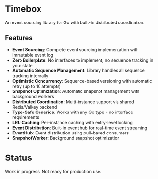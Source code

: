 # Timebox

An event sourcing library for Go with built-in distributed coordination.

## Features

- **Event Sourcing**: Complete event sourcing implementation with immutable event log
- **Zero Boilerplate**: No interfaces to implement, no sequence tracking in your state
- **Automatic Sequence Management**: Library handles all sequence tracking internally
- **Optimistic Concurrency**: Sequence-based versioning with automatic retry (up to 10 attempts)
- **Snapshot Optimization**: Automatic snapshot management with background workers
- **Distributed Coordination**: Multi-instance support via shared Redis/Valkey backend
- **Type-Safe Generics**: Works with any Go type - no interface requirements
- **LRU Caching**: Per-instance caching with entry-level locking
- **Event Distribution**: Built-in event hub for real-time event streaming
- **EventHub**: Event distribution using pull-based consumers
- **SnapshotWorker**: Background snapshot optimization

# Status

Work in progress. Not ready for production use.
